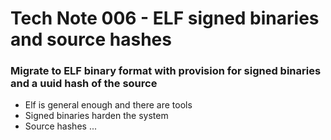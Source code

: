 # Tech Note 006 - ELF signed binaries and source hashes
### Migrate to ELF binary format with provision for signed binaries and a uuid hash of the source

* Elf is general enough and there are tools
* Signed binaries harden the system
* Source hashes ...


